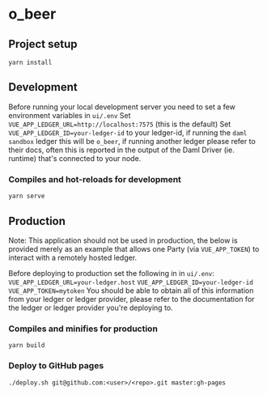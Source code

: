 # o_beer

## Project setup
```
yarn install
```

## Development
Before running your local development server you need to set a few environment variables in `ui/.env`
Set `VUE_APP_LEDGER_URL=http://localhost:7575` (this is the default)
Set `VUE_APP_LEDGER_ID=your-ledger-id` to your ledger-id, if running the `daml sandbox` ledger this will be `o_beer`, 
if running another ledger please refer to their docs, often this is reported in the output of the Daml Driver (ie. runtime) that's connected to your node.

### Compiles and hot-reloads for development
```
yarn serve
```

## Production

Note: This application should not be used in production, the below is provided merely as an example that allows one Party (via `VUE_APP_TOKEN`) to interact with a remotely hosted ledger.

Before deploying to production set the following in in `ui/.env`:
`VUE_APP_LEDGER_URL=your-ledger.host`
`VUE_APP_LEDGER_ID=your-ledger-id`
`VUE_APP_TOKEN=mytoken`
You should be able to obtain all of this information from your ledger or ledger provider, please refer to the documentation for the ledger or ledger provider you're deploying to.

### Compiles and minifies for production
```
yarn build
```

### Deploy to GitHub pages
```
./deploy.sh git@github.com:<user>/<repo>.git master:gh-pages
```
